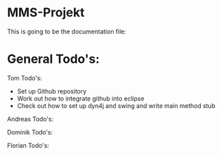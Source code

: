 # MMS-Projekt

This is going to be the documentation file:

# General Todo's:


Tom Todo's: 
- Set up Github repository
- Work out how to integrate github into eclipse
- Check out how to set up dyn4j and swing and write main method stub

Andreas Todo's:


Dominik Todo's:


Florian Todo's:
